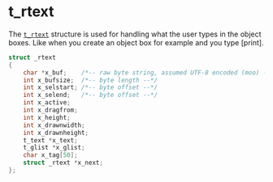 # t_rtext

The [`t_rtext`](https://github.com/pure-data/pure-data/blob/7c27aa0ad505bb4802eee3fc40886836c814353f/src/g_rtext.c#L27) structure is used for handling what the user types in the object boxes. Like when you create an object box for example and you type [print].


```C
struct _rtext
{
    char *x_buf;    /*-- raw byte string, assumed UTF-8 encoded (moo) --*/
    int x_bufsize;  /*-- byte length --*/
    int x_selstart; /*-- byte offset --*/
    int x_selend;   /*-- byte offset --*/
    int x_active;
    int x_dragfrom;
    int x_height;
    int x_drawnwidth;
    int x_drawnheight;
    t_text *x_text;
    t_glist *x_glist;
    char x_tag[50];
    struct _rtext *x_next;
};
```
